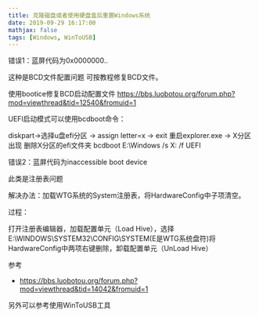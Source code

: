 ```yaml
---
title: 克隆磁盘或者使用硬盘盒后重置Windows系统
date: 2019-09-29 16:17:00
mathjax: false
tags: [Windows, WinToUSB]
---
```



错误1：蓝屏代码为0x0000000..

这种是BCD文件配置问题
可按教程修复BCD文件。

使用bootice修复BCD启动配置文件
https://bbs.luobotou.org/forum.php?mod=viewthread&tid=12540&fromuid=1

UEFI启动模式可以使用bcdboot命令：

diskpart->选择u盘efi分区 -> assign letter=x -> exit
重启explorer.exe -> X分区出现
删除X分区的efi文件夹
bcdboot E:\Windows /s X: /f UEFI



错误2：蓝屏代码为inaccessible boot device


此类是注册表问题

解决办法：加载WTG系统的System注册表，将HardwareConfig中子项清空。

过程：

打开注册表编辑器，加载配置单元（Load Hive），选择E:\WINDOWS\SYSTEM32\CONFIG\SYSTEM(E是WTG系统盘符)将HardwareConfig中两项右键删除，卸载配置单元（UnLoad Hive）



参考
* https://bbs.luobotou.org/forum.php?mod=viewthread&tid=14042&fromuid=1

另外可以参考使用WinToUSB工具